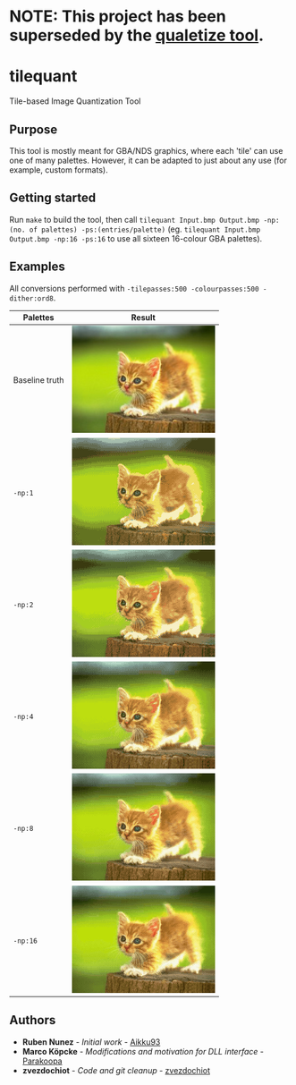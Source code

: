 # NOTE: This project has been superseded by the [qualetize tool](https://github.com/Aikku93/qualetize).

# tilequant
Tile-based Image Quantization Tool

## Purpose
This tool is mostly meant for GBA/NDS graphics, where each 'tile' can use one of many palettes. However, it can be adapted to just about any use (for example, custom formats).

## Getting started
Run `make` to build the tool, then call `tilequant Input.bmp Output.bmp -np:(no. of palettes) -ps:(entries/palette)` (eg. `tilequant Input.bmp Output.bmp -np:16 -ps:16` to use all sixteen 16-colour GBA palettes).

## Examples

All conversions performed with `-tilepasses:500 -colourpasses:500 -dither:ord8`.

| Palettes | Result |
| - | - |
| Baseline truth | ![Baseline truth](/cat.png?raw=true) |
| `-np:1` | ![1 palette](/cat-q1.png?raw=true) |
| `-np:2` | ![2 palettes](/cat-q2.png?raw=true) |
| `-np:4` | ![4 palettes](/cat-q4.png?raw=true) |
| `-np:8` | ![8 palettes](/cat-q8.png?raw=true) |
| `-np:16` | ![16 palettes](/cat-q16.png?raw=true) |

## Authors
* **Ruben Nunez** - *Initial work* - [Aikku93](https://github.com/Aikku93)
* **Marco Köpcke** - *Modifications and motivation for DLL interface* - [Parakoopa](https://github.com/Parakoopa)
* **zvezdochiot** - *Code and git cleanup* - [zvezdochiot](https://github.com/zvezdochiot)
